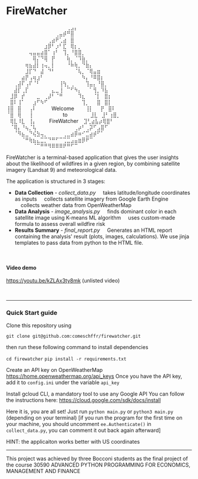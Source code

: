 # FireWatcher

⠀⠀⠀⠀⠀⠀⠀⠀⠀⠀⠀⠀⠀⠀⠀⠀⢀⣠⡄⠀⠀⠀⠀⠀⠀⠀⠀⠀<br/>
⠀⠀⠀⠀⠀⠀⠀⠀⠀⠀⠀⠀⠀⢀⣤⡾⠛⣿⠀⠀⠀⠀⠀⠀⠀⠀⠀⠀<br/>
⠀⠀⠀⠀⠀⠀⠀⠀⠀⠀⠀⢀⣴⠟⢁⣴⠀⣿⠀⠀⠀⠀⠀⠀⠀⠀⠀⠀<br/>
⠀⠀⠀⠀⠀⠀⠀⠀⠀⠀⣰⡿⠃⡰⠃⣏⠀⢿⡆⡀⠀⠀⠀⠀⠀⠀⠀⠀<br/>
⠀⠀⠀⠀⠀⠀⢤⣤⣤⣴⣿⠁⢰⠃⠀⢹⡀⠘⣿⣿⡀⠀⠀⠀⠀⠀⠀⠀<br/>
⠀⠀⠀⠀⠀⠀⠀⢿⡌⠙⢿⠀⡟⠀⠀⠀⢷⡀⠈⠹⣷⡀⠀⠀⠀⠀⠀⠀<br/>
⠀⠀⠀⠀⠀⢶⣦⣼⡇⢰⢤⡀⡇⠀⠀⠀⠘⠷⢷⡀⠙⣷⡄⠀⠀⠀⠀⠀<br/>
⠀⠀⠀⠀⠀⣸⡏⠙⠀⣼⠀⠙⠃⠀⠀⠀⠀⠀⠈⢧⡀⠈⢿⣤⣶⠀⠀⠀<br/>
⠀⠀⠀⠀⣴⡟⢠⢶⣰⠃⠀⠀⠀⠀⠀⠀⠀⠀⠀⠀⠳⡄⠘⠿⣿⡆⠀⠀<br/>
⠀⠀⢀⣼⠏⢠⠏⠈⠃⠀⠀⠀⠀⠀⢸⢳⡀⢀⠀⠀⠀⢹⣤⡄⠘⣿⡀⠀<br/>
⠀⠀⣼⡏⢀⡏⠀⠀⠀⠀⠀⠀⣄⣀⢸⠀⠉⠋⠳⡄⠀⠀⠁⢻⡀⠹⣧⠀<br/>
⠀⣸⡿⠀⡞⠀⠀⠀⣀⠀⢀⡼⠃⠈⠛⠀⠀⠀⠀⠹⣆⠀⠀⠈⡇⠀⣿⡆<br/>
⠀⣿⠇⢸⠁⠀⠀⣰⠋⠳⠋⠀⠀⠀⠀⠀⠀⠀⠀⠀⢹⡀⠀⠀⣿⠀⣿⡇<br/>
⢸⣿⠀⣿⠀⠀⢠⠇⠀⠀⠀⠀Welcome⠀⠀⠀⢸⡇⠀⠀⡟⠀⣿⠇<br/>
⠈⣿⠀⢿⠀⠀⢸⠀⠀⠀⠀⠀⠀⠀⠀to⠀⠀⠀⠀⠀⠀⣸⣇⠀⣸⠃⢰⣿⡀<br/>
⠀⢿⣇⠸⣇⠀⢸⡄⠀⠀⠀  FireWatcher⠀ ⣹⢃⣴⣧⡴⢿⣿⠃ <br/>
⠀⠈⢿⡄⠘⢦⡈⢧⠀⠀⠀⠀⠀⠀⠀⠀⠀⠀⢀⡴⠃⢀⡽⠋⣠⣿⠋⠀ <br/>
⠀⠀⠈⠻⣦⣀⠙⢮⣳⢤⡀⠀⠀⠀⠀⢀⣀⣴⡿⠶⠊⣉⣴⡾⠋⠁<br/>
⠀⠀⠀⠀⠈⠛⢷⣦⣄⣉⡉⠙⠛⠋⠉⢉⣉⣠⣤⣶⡿⠟⠉⠀⠀<br/>
⠀⠀⠀⠀⠀⠀⠀⠈⠉⠛⠛⠻⠿⠿⠿⠟⠛⠋⠉⠀⠀⠀⠀⠀⠀⠀⠀ <br/>


FireWatcher is a terminal-based application that gives the user insights about the likelihood of wildfires in a given region, by combining satellite imagery (Landsat 9) and meteorological data.

The application is structured in 3 stages:
+ **Data Collection** - *collect_data.py*
&nbsp;&nbsp;&nbsp;&nbsp;takes latitude/longitude coordinates as inputs
&nbsp;&nbsp;&nbsp;&nbsp;collects satellite imagery from Google Earth Engine
&nbsp;&nbsp;&nbsp;&nbsp;collects weather data from OpenWeatherMap
+ **Data Analysis** - *image_analysis.py*
&nbsp;&nbsp;&nbsp;&nbsp;finds dominant color in each satellite image using K-means ML algorithm
&nbsp;&nbsp;&nbsp;&nbsp;uses custom-made formula to assess overall wildfire risk
+ **Results Summary** - *final_report.py*
&nbsp;&nbsp;&nbsp;&nbsp;Generates an HTML report containing the analysis' result (plots, images, calculations). We use jinja templates to pass data from python to the HTML file.

<br/>

#### Video demo

https://youtu.be/kZLAx3ty8mk (unlisted video)

<br/>

---

### Quick Start guide

Clone this repository using

`git clone git@github.com:comeschffr/firewatcher.git`

then run these following command to install dependencies

`cd firewatcher`
`pip install -r requirements.txt`

Create an API key on OpenWeatherMap
https://home.openweathermap.org/api_keys
Once you have the API key, add it to `config.ini` under the variable `api_key`

Install gcloud CLI, a mandatory tool to use any Google API
You can follow the instructions here: https://cloud.google.com/sdk/docs/install

Here it is, you are all set!
Just run
`python main.py` or `python3 main.py` (depending on your terminal)
[if you run the program for the first time on your machine, you should uncomment `ee.Authenticate()` in `collect_data.py`, you can comment it out back again afterward]

HINT: the applicaiton works better with US coordinates

---

This project was achieved by three Bocconi students as the final project of the course 30590 ADVANCED PYTHON PROGRAMMING FOR ECONOMICS, MANAGEMENT AND FINANCE 
